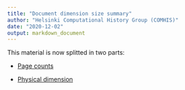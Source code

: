 ```yaml
---
title: "Document dimension size summary"
author: "Helsinki Computational History Group (COMHIS)"
date: "2020-12-02"
output: markdown_document
---
```


This material is now splitted in two parts:

  * [Page counts](pagecount.md)

  * [Physical dimension](dimension.md)


